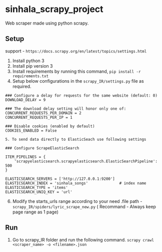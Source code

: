 # sinhala_scrapy_project
Web scraper made using python scrapy.

## Setup

support - ```https://docs.scrapy.org/en/latest/topics/settings.html```

1. Install python 3
2. Install pip version 3
3. Install requirements by running this command,  ```pip install -r requirements.txt```
4. Setup below configurations in the ```scrapy_IR/settings.py``` file as required.
```
### Configure a delay for requests for the same website (default: 0)
DOWNLOAD_DELAY = 9

### The download delay setting will honor only one of:
CONCURRENT_REQUESTS_PER_DOMAIN = 2
CONCURRENT_REQUESTS_PER_IP = 1

### Disable cookies (enabled by default)
COOKIES_ENABLED = False

5. To send data directly to ElasticSeach use following settings

### Configure ScrapeElasticSearch

ITEM_PIPELINES = {
    'scrapyelasticsearch.scrapyelasticsearch.ElasticSearchPipeline': 500
}

ELASTICSEARCH_SERVERS = ['http://127.0.0.1:9200']
ELASTICSEARCH_INDEX = 'sinhala_songs'              # index name
ELASTICSEARCH_TYPE = 'items'
ELASTICSEARCH_UNIQ_KEY = 'url'
```
6. Modify the starts_urls range according to your need .file path -  ``` scrapy_IR/spiders/lyric_scrape_new.py ```
  ( Recommand - Always keep page range as 1 page)

## Run

1. Go to scrapy_IR folder and run the following command.
    ``` scrapy crawl <scraper_name> -o <filename>.json ```
    



